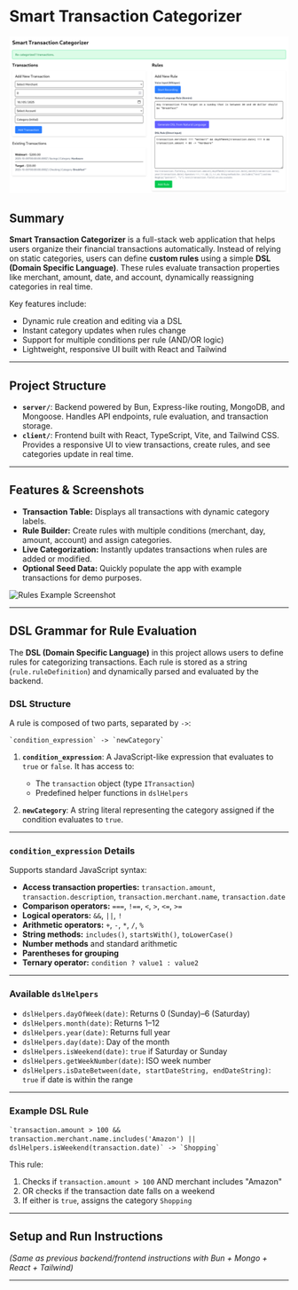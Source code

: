 # Smart Transaction Categorizer

![Smart Transaction Categorizer Screenshot](assets/Screenshot%20From%202025-10-05%2005-04-16.png)

## Summary

**Smart Transaction Categorizer** is a full-stack web application that helps users organize their financial transactions automatically. Instead of relying on static categories, users can define **custom rules** using a simple **DSL (Domain Specific Language)**. These rules evaluate transaction properties like merchant, amount, date, and account, dynamically reassigning categories in real time.

Key features include:

* Dynamic rule creation and editing via a DSL
* Instant category updates when rules change
* Support for multiple conditions per rule (AND/OR logic)
* Lightweight, responsive UI built with React and Tailwind

---

## Project Structure

* **`server/`**: Backend powered by Bun, Express-like routing, MongoDB, and Mongoose. Handles API endpoints, rule evaluation, and transaction storage.
* **`client/`**: Frontend built with React, TypeScript, Vite, and Tailwind CSS. Provides a responsive UI to view transactions, create rules, and see categories update in real time.

---

## Features & Screenshots

* **Transaction Table:** Displays all transactions with dynamic category labels.
* **Rule Builder:** Create rules with multiple conditions (merchant, day, amount, account) and assign categories.
* **Live Categorization:** Instantly updates transactions when rules are added or modified.
* **Optional Seed Data:** Quickly populate the app with example transactions for demo purposes.

![Rules Example Screenshot](assets/Screenshot_Rules.png)

---

## DSL Grammar for Rule Evaluation

The **DSL (Domain Specific Language)** in this project allows users to define rules for categorizing transactions. Each rule is stored as a string (`rule.ruleDefinition`) and dynamically parsed and evaluated by the backend.

### DSL Structure

A rule is composed of two parts, separated by `->`:

```
`condition_expression` -> `newCategory`
```

1. **`condition_expression`**: A JavaScript-like expression that evaluates to `true` or `false`. It has access to:

   * The `transaction` object (type `ITransaction`)
   * Predefined helper functions in `dslHelpers`

2. **`newCategory`**: A string literal representing the category assigned if the condition evaluates to `true`.

---

### `condition_expression` Details

Supports standard JavaScript syntax:

* **Access transaction properties:** `transaction.amount`, `transaction.description`, `transaction.merchant.name`, `transaction.date`
* **Comparison operators:** `===`, `!==`, `<`, `>`, `<=`, `>=`
* **Logical operators:** `&&`, `||`, `!`
* **Arithmetic operators:** `+`, `-`, `*`, `/`, `%`
* **String methods:** `includes()`, `startsWith()`, `toLowerCase()`
* **Number methods** and standard arithmetic
* **Parentheses for grouping**
* **Ternary operator:** `condition ? value1 : value2`

---

### Available `dslHelpers`

* `dslHelpers.dayOfWeek(date)`: Returns 0 (Sunday)–6 (Saturday)
* `dslHelpers.month(date)`: Returns 1–12
* `dslHelpers.year(date)`: Returns full year
* `dslHelpers.day(date)`: Day of the month
* `dslHelpers.isWeekend(date)`: `true` if Saturday or Sunday
* `dslHelpers.getWeekNumber(date)`: ISO week number
* `dslHelpers.isDateBetween(date, startDateString, endDateString)`: `true` if date is within the range

---

### Example DSL Rule

```
`transaction.amount > 100 && transaction.merchant.name.includes('Amazon') || dslHelpers.isWeekend(transaction.date)` -> `Shopping`
```

This rule:

1. Checks if `transaction.amount > 100` AND merchant includes "Amazon"
2. OR checks if the transaction date falls on a weekend
3. If either is `true`, assigns the category `Shopping`

---

## Setup and Run Instructions

*(Same as previous backend/frontend instructions with Bun + Mongo + React + Tailwind)*

---
